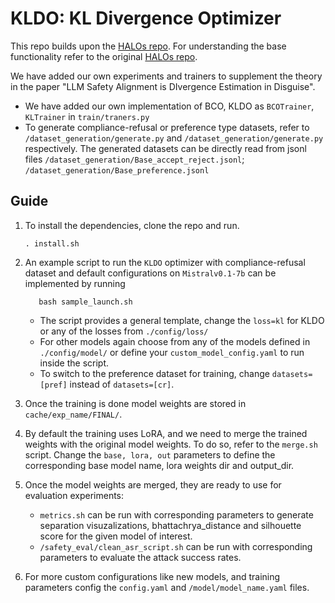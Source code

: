 
# **KLDO: KL Divergence Optimizer**

This repo builds upon the  [HALOs repo](https://github.com/ContextualAI/HALOs/tree/main). For understanding the base functionality refer to the original [HALOs repo](https://github.com/ContextualAI/HALOs/tree/main). 

We have added our own experiments and trainers to supplement the theory in the paper "LLM Safety Alignment is DIvergence Estimation in Disguise".
- We have added our own implementation of BCO, KLDO as `BCOTrainer`, `KLTrainer` in `train/traners.py`
- To generate compliance-refusal or preference type datasets, refer to `/dataset_generation/generate.py` and `/dataset_generation/generate.py` respectively. The generated datasets can be directly read from jsonl files `/dataset_generation/Base_accept_reject.jsonl`;  `/dataset_generation/Base_preference.jsonl`

## Guide

1. To install the dependencies, clone the repo and run.

   ```console
   . install.sh
   ```

2. An example script to run the `KLDO` optimizer with compliance-refusal dataset and default configurations on `Mistralv0.1-7b` can be implemented by running 
   ```console
      bash sample_launch.sh
   ```
   - The script provides a general template, change the `loss=kl` for KLDO or any of the losses from `./config/loss/`
   - For other models again choose from any of the models defined in `./config/model/` or define your `custom_model_config.yaml` to run inside the script.
   - To switch to the preference dataset for training, change `datasets=[pref]` instead of `datasets=[cr]`.
3. Once the training is done model weights are stored in `cache/exp_name/FINAL/`.
4. By default the training uses LoRA, and we need to merge the trained weights with the original model weights. To do so, refer to the `merge.sh` script. Change the `base, lora, out` parameters to define the corresponding base model name, lora weights dir and output_dir.
5. Once the model weights are merged, they are ready to use for evaluation experiments:
   - `metrics.sh` can be run with corresponding parameters to generate separation visuzalizations, bhattachrya_distance and silhouette score for the given model of interest.
   - `/safety_eval/clean_asr_script.sh` can be run with corresponding parameters to evaluate the attack success rates.
6. For more custom configurations like new models, and training parameters config the `config.yaml` and `/model/model_name.yaml` files.